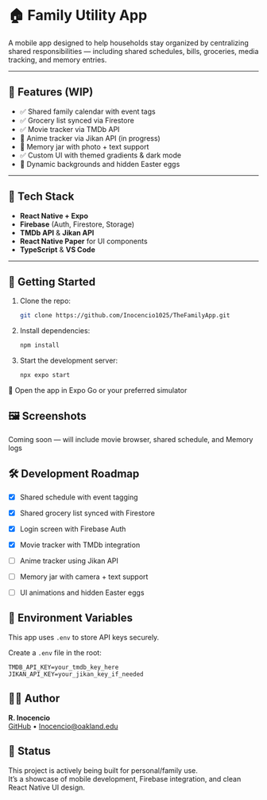 # 🏠 Family Utility App

A mobile app designed to help households stay organized by centralizing shared responsibilities — including shared schedules, bills, groceries, media tracking, and memory entries.

---

## 📱 Features (WIP)

- ✅ Shared family calendar with event tags  
- ✅ Grocery list synced via Firestore  
- ✅ Movie tracker via TMDb API  
- 🔄 Anime tracker via Jikan API (in progress)  
- 🔄 Memory jar with photo + text support  
- ✅ Custom UI with themed gradients & dark mode  
- 🔄 Dynamic backgrounds and hidden Easter eggs  

---

## 🧰 Tech Stack

- **React Native + Expo**
- **Firebase** (Auth, Firestore, Storage)
- **TMDb API** & **Jikan API**
- **React Native Paper** for UI components
- **TypeScript** & **VS Code**

---

## 🚀 Getting Started

1. Clone the repo:
   ```bash
   git clone https://github.com/Inocencio1025/TheFamilyApp.git

2. Install dependencies:
   ```bash
   npm install

3. Start the development server:
   ```bash
   npx expo start

📱 Open the app in Expo Go or your preferred simulator

## 🖼️ Screenshots

   Coming soon — will include movie browser, shared schedule, and Memory logs

## 🛠️ Development Roadmap

- [x] Shared schedule with event tagging  
- [x] Shared grocery list synced with Firestore  
- [x] Login screen with Firebase Auth  
- [x] Movie tracker with TMDb integration  
- [ ] Anime tracker using Jikan API  
- [ ] Memory jar with camera + text support  
- [ ] UI animations and hidden Easter eggs  


## 🔐 Environment Variables

This app uses `.env` to store API keys securely.

Create a `.env` file in the root:

```env
TMDB_API_KEY=your_tmdb_key_here
JIKAN_API_KEY=your_jikan_key_if_needed
```

## 🙋‍♂️ Author

**R. Inocencio**  
[GitHub](https://github.com/Inocencio1025) • Inocencio@oakland.edu


## 🧼 Status

This project is actively being built for personal/family use.  
It’s a showcase of mobile development, Firebase integration, and clean React Native UI design.
